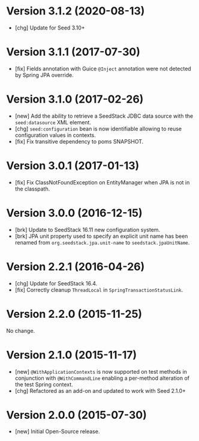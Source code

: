 # Version 3.1.2 (2020-08-13)

* [chg] Update for Seed 3.10+

# Version 3.1.1 (2017-07-30)

* [fix] Fields annotation with Guice `@Inject` annotation were not detected by Spring JPA override.

# Version 3.1.0 (2017-02-26)

* [new] Add the ability to retrieve a SeedStack JDBC data source with the `seed:datasource` XML element.
* [chg] `seed:configuration` bean is now identifiable allowing to reuse configuration values in contexts. 
* [fix] Fix transitive dependency to poms SNAPSHOT.

# Version 3.0.1 (2017-01-13)

* [fix] Fix ClassNotFoundException on EntityManager when JPA is not in the classpath. 

# Version 3.0.0 (2016-12-15)

* [brk] Update to SeedStack 16.11 new configuration system.
* [brk] JPA unit property used to specify an explicit unit name has been renamed from `org.seedstack.jpa.unit-name` to `seedstack.jpaUnitName`.

# Version 2.2.1 (2016-04-26)

* [chg] Update for SeedStack 16.4.
* [fix] Correctly cleanup `ThreadLocal` in `SpringTransactionStatusLink`.

# Version 2.2.0 (2015-11-25)

No change.

# Version 2.1.0 (2015-11-17)

* [new] `@WithApplicationContexts` is now supported on test methods in conjunction with `@WithCommandLine` enabling a per-method alteration of the test Spring context.
* [chg] Refactored as an add-on and updated to work with Seed 2.1.0+

# Version 2.0.0 (2015-07-30)

* [new] Initial Open-Source release.
